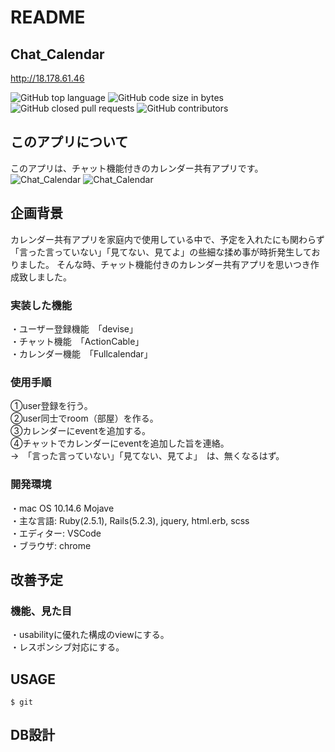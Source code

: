 # README

## Chat_Calendar
<http://18.178.61.46>

![GitHub top language](https://img.shields.io/github/languages/top/iemoto/kaidan-rails)
![GitHub code size in bytes](https://img.shields.io/github/languages/code-size/iemoto/kaidan-rails)
![GitHub closed pull requests](https://img.shields.io/github/issues-pr-closed-raw/iemoto/kaidan-rails)
![GitHub contributors](https://img.shields.io/github/contributors/iemoto/kaidan-rails)

## このアプリについて
このアプリは、チャット機能付きのカレンダー共有アプリです。 
![Chat_Calendar](/materials/toppage.png)
![Chat_Calendar](/materials/toppage.gif)

## 企画背景　
カレンダー共有アプリを家庭内で使用している中で、予定を入れたにも関わらず「言った言っていない」「見てない、見てよ」の些細な揉め事が時折発生しておりました。
そんな時、チャット機能付きのカレンダー共有アプリを思いつき作成致しました。

### 実装した機能
・ユーザー登録機能　「devise」  
・チャット機能　「ActionCable」   
・カレンダー機能　「Fullcalendar」  

### 使用手順
  ①user登録を行う。  
  ②user同士でroom（部屋）を作る。  
  ③カレンダーにeventを追加する。    
  ④チャットでカレンダーにeventを追加した旨を連絡。  
  →　「言った言っていない」「見てない、見てよ」　は、無くなるはず。  

### 開発環境
・mac OS 10.14.6 Mojave  
・主な言語: Ruby(2.5.1), Rails(5.2.3), jquery, html.erb, scss  
・エディター: VSCode  
・ブラウザ: chrome  

## 改善予定
### 機能、見た目  
・usabilityに優れた構成のviewにする。  
・レスポンシブ対応にする。  

## USAGE

```
$ git 
```

## DB設計


